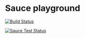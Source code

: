 # Sauce playground

[![Build Status](https://travis-ci.org/mk0x9/sauce-playground.svg?branch=master)](https://travis-ci.org/mk0x9/sauce-playground)

[![Sauce Test Status](https://saucelabs.com/browser-matrix/mk0x9.svg)](https://saucelabs.com/u/mk0x9)
